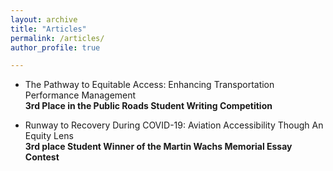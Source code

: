 ```yaml
---
layout: archive
title: "Articles"
permalink: /articles/
author_profile: true

---
```


- The Pathway to Equitable Access: Enhancing Transportation Performance Management  \
**3rd Place in the Public Roads Student Writing Competition** 

- Runway to Recovery During COVID-19: Aviation Accessibility Though An Equity Lens \
**3rd place Student Winner of the Martin Wachs Memorial Essay Contest**
